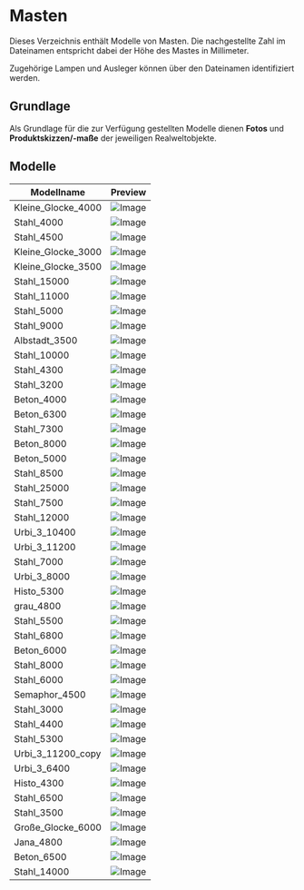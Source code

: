 # Masten
Dieses Verzeichnis enthält Modelle von Masten. Die nachgestellte Zahl im Dateinamen entspricht dabei der Höhe des Mastes in Millimeter.

Zugehörige Lampen und Ausleger können über den Dateinamen identifiziert werden.

## Grundlage
Als Grundlage für die zur Verfügung gestellten Modelle dienen **Fotos** und **Produktskizzen/-maße** der jeweiligen Realweltobjekte. 
## Modelle 
 | Modellname | Preview | 
 | --- | --- | 
| Kleine_Glocke_4000 |![Image](../../Thumbnails/Masten/Kleine_Glocke_4000.jpg)| 
| Stahl_4000 |![Image](../../Thumbnails/Masten/Stahl_4000.jpg)| 
| Stahl_4500 |![Image](../../Thumbnails/Masten/Stahl_4500.jpg)| 
| Kleine_Glocke_3000 |![Image](../../Thumbnails/Masten/Kleine_Glocke_3000.jpg)| 
| Kleine_Glocke_3500 |![Image](../../Thumbnails/Masten/Kleine_Glocke_3500.jpg)| 
| Stahl_15000 |![Image](../../Thumbnails/Masten/Stahl_15000.jpg)| 
| Stahl_11000 |![Image](../../Thumbnails/Masten/Stahl_11000.jpg)| 
| Stahl_5000 |![Image](../../Thumbnails/Masten/Stahl_5000.jpg)| 
| Stahl_9000 |![Image](../../Thumbnails/Masten/Stahl_9000.jpg)| 
| Albstadt_3500 |![Image](../../Thumbnails/Masten/Albstadt_3500.jpg)| 
| Stahl_10000 |![Image](../../Thumbnails/Masten/Stahl_10000.jpg)| 
| Stahl_4300 |![Image](../../Thumbnails/Masten/Stahl_4300.jpg)| 
| Stahl_3200 |![Image](../../Thumbnails/Masten/Stahl_3200.jpg)| 
| Beton_4000 |![Image](../../Thumbnails/Masten/Beton_4000.jpg)| 
| Beton_6300 |![Image](../../Thumbnails/Masten/Beton_6300.jpg)| 
| Stahl_7300 |![Image](../../Thumbnails/Masten/Stahl_7300.jpg)| 
| Beton_8000 |![Image](../../Thumbnails/Masten/Beton_8000.jpg)| 
| Beton_5000 |![Image](../../Thumbnails/Masten/Beton_5000.jpg)| 
| Stahl_8500 |![Image](../../Thumbnails/Masten/Stahl_8500.jpg)| 
| Stahl_25000 |![Image](../../Thumbnails/Masten/Stahl_25000.jpg)| 
| Stahl_7500 |![Image](../../Thumbnails/Masten/Stahl_7500.jpg)| 
| Stahl_12000 |![Image](../../Thumbnails/Masten/Stahl_12000.jpg)| 
| Urbi_3_10400 |![Image](../../Thumbnails/Masten/Urbi_3_10400.jpg)| 
| Urbi_3_11200 |![Image](../../Thumbnails/Masten/Urbi_3_11200.jpg)| 
| Stahl_7000 |![Image](../../Thumbnails/Masten/Stahl_7000.jpg)| 
| Urbi_3_8000 |![Image](../../Thumbnails/Masten/Urbi_3_8000.jpg)| 
| Histo_5300 |![Image](../../Thumbnails/Masten/Histo_5300.jpg)| 
| grau_4800 |![Image](../../Thumbnails/Masten/grau_4800.jpg)| 
| Stahl_5500 |![Image](../../Thumbnails/Masten/Stahl_5500.jpg)| 
| Stahl_6800 |![Image](../../Thumbnails/Masten/Stahl_6800.jpg)| 
| Beton_6000 |![Image](../../Thumbnails/Masten/Beton_6000.jpg)| 
| Stahl_8000 |![Image](../../Thumbnails/Masten/Stahl_8000.jpg)| 
| Stahl_6000 |![Image](../../Thumbnails/Masten/Stahl_6000.jpg)| 
| Semaphor_4500 |![Image](../../Thumbnails/Masten/Semaphor_4500.jpg)| 
| Stahl_3000 |![Image](../../Thumbnails/Masten/Stahl_3000.jpg)| 
| Stahl_4400 |![Image](../../Thumbnails/Masten/Stahl_4400.jpg)| 
| Stahl_5300 |![Image](../../Thumbnails/Masten/Stahl_5300.jpg)| 
| Urbi_3_11200_copy |![Image](../../Thumbnails/Masten/Urbi_3_11200_copy.jpg)| 
| Urbi_3_6400 |![Image](../../Thumbnails/Masten/Urbi_3_6400.jpg)| 
| Histo_4300 |![Image](../../Thumbnails/Masten/Histo_4300.jpg)| 
| Stahl_6500 |![Image](../../Thumbnails/Masten/Stahl_6500.jpg)| 
| Stahl_3500 |![Image](../../Thumbnails/Masten/Stahl_3500.jpg)| 
| Große_Glocke_6000 |![Image](../../Thumbnails/Masten/Große_Glocke_6000.jpg)| 
| Jana_4800 |![Image](../../Thumbnails/Masten/Jana_4800.jpg)| 
| Beton_6500 |![Image](../../Thumbnails/Masten/Beton_6500.jpg)| 
| Stahl_14000 |![Image](../../Thumbnails/Masten/Stahl_14000.jpg)| 
